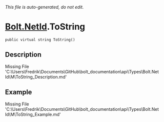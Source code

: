 *This file is auto-generated, do not edit.*

# [Bolt.NetId](Types/Bolt.NetId.md).ToString
`public virtual string ToString()`
## Description
Missing File 'C:\Users\Fredrik\Documents\GitHub\bolt_documentation\api\Types\Bolt.NetId\M\ToString_Description.md'
## Example
Missing File 'C:\Users\Fredrik\Documents\GitHub\bolt_documentation\api\Types\Bolt.NetId\M\ToString_Example.md'
